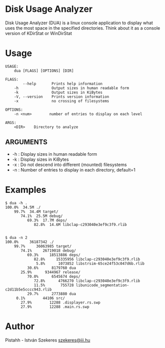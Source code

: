 # Disk Usage Analyzer

Disk Usage Analyzer (DUA) is a linux console application to display what uses the most space in the specified directories. Think about it as
a console version of KDirStat or WinDirStat

# Usage

    USAGE:
        dua [FLAGS] [OPTIONS] [DIR]

    FLAGS:
            --help       Prints help information
        -h               Output sizes in human readable form
        -k               Output sizes in KiBytes
        -V, --version    Prints version information
        -x               no crossing of filesystems

    OPTIONS:
        -n <num>        number of entries to display on each level

    ARGS:
        <DIR>    Directory to analyze
    
## ARGUMENTS

* -h : Display sizes in human readable form
* -k : Display sizes in KiBytes
* -x : Do not descend into different (mounted) filesystems
* -n <num> : Number of entries to display in each directory, default=1

# Examples

    $ dua -h .
    100.0%  34.5M ./
        99.7%  34.4M target/
           74.1%  25.5M debug/
              69.3%  17.7M deps/
                 82.8%  14.6M libclap-c293040e3ef9c3f9.rlib
   

    $ dua -n 2
    100.0%     36187342 ./
        99.7%     36063985 target/
           74.1%     26719018 debug/
              69.3%     18513886 deps/
                 82.8%     15335956 libclap-c293040e3ef9c3f9.rlib
                  5.8%      1073852 libstrsim-65ce24f53c047d6b.rlib
              30.6%      8179760 dua
           25.9%      9344967 release/
              70.0%      6545674 deps/
                 72.8%      4766270 libclap-c293040e3ef9c3f9.rlib
                 11.5%       755728 libunicode_segmentation-c2d11b5e5cccc943.rlib
              29.7%      2773880 dua
         0.1%        44106 src/
           27.9%        12288 .displayer.rs.swp
           27.9%        12288 .main.rs.swp
    
# Author

Pistahh - István Szekeres <szekeres@iii.hu>

